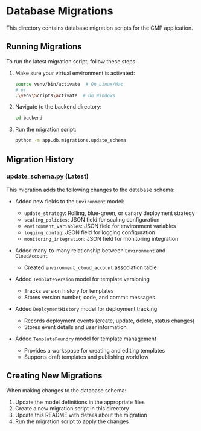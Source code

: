 # Database Migrations

This directory contains database migration scripts for the CMP application.

## Running Migrations

To run the latest migration script, follow these steps:

1. Make sure your virtual environment is activated:
   ```bash
   source venv/bin/activate  # On Linux/Mac
   # or
   .\venv\Scripts\activate  # On Windows
   ```

2. Navigate to the backend directory:
   ```bash
   cd backend
   ```

3. Run the migration script:
   ```bash
   python -m app.db.migrations.update_schema
   ```

## Migration History

### update_schema.py (Latest)

This migration adds the following changes to the database schema:

- Added new fields to the `Environment` model:
  - `update_strategy`: Rolling, blue-green, or canary deployment strategy
  - `scaling_policies`: JSON field for scaling configuration
  - `environment_variables`: JSON field for environment variables
  - `logging_config`: JSON field for logging configuration
  - `monitoring_integration`: JSON field for monitoring integration

- Added many-to-many relationship between `Environment` and `CloudAccount`
  - Created `environment_cloud_account` association table

- Added `TemplateVersion` model for template versioning
  - Tracks version history for templates
  - Stores version number, code, and commit messages

- Added `DeploymentHistory` model for deployment tracking
  - Records deployment events (create, update, delete, status changes)
  - Stores event details and user information

- Added `TemplateFoundry` model for template management
  - Provides a workspace for creating and editing templates
  - Supports draft templates and publishing workflow

## Creating New Migrations

When making changes to the database schema:

1. Update the model definitions in the appropriate files
2. Create a new migration script in this directory
3. Update this README with details about the migration
4. Run the migration script to apply the changes

